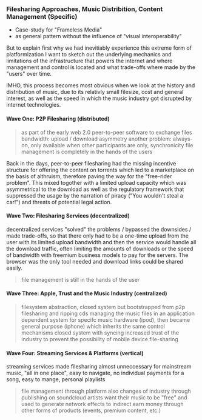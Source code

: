 ### Filesharing Approaches, Music Distribition, Content Management (Specific)
- Case-study for "Frameless Media" 
- as general pattern without the influence of "visual interoperability"  

But to explain first why we had inevitiably experience this extreme form of platformization I want to sketch out the underlying mechanics and limitations of the infrastructure that powers the internet and where management and control is located and what trade-offs where made by the "users" over time.

IMHO, this process becomes most obvious when we look at the history and distribution of music, due to its relativly small filesize, cost and general interest, as well as the speed in which the music industry got disrupted by internet technologies.

#### Wave One: P2P Filesharing (distributed)
> as part of the early web 2.0
> peer-to-peer software to exchange files
> bandwidth: upload / download asymmetry
> another problem: always-on, only available when other participants are only, synchronicity
> file management is completely in the hands of the users 


Back in the days, peer-to-peer filesharing had the missing incentive structure for offering the content on torrents which led to a marketplace on the basis of althruism, therefore paving the way for the "free-rider problem". This mixed togother with a limited upload capacity which was asymmetrical to the download as well as the regulatory framework that suppressed the usage by the narration of piracy ("You wouldn't steal a car!") and threats of potential legal action. 



#### Wave Two: Filesharing Services (decentralized)
decentralized services "solved" the problems / bypassed the downsides / made trade-offs, so that there only had to be a one-time upload from the user with its limited upload bandwidth and then the service would handle all the download traffic, often limiting the amounts of downloads or the speed of bandwidth with freemium business models to pay for the servers.
The browser was the only tool needed and download links could be shared easily.  
> file management is still in the hands of the user


#### Wave Three: Apple, Trust and the Music Industry (centralized)
> filesystem abstraction, closed system
> but bootstrapped from p2p filesharing and ripping cds
> managing the music files in an application dependent system for specifc music hardware (ipod), then became general purpose (iphone) which inherits the same control mechanisms 
> closed system with syncing increased trust of the industry to prevent the possibility of mobile device file-sharing


#### Wave Four: Streaming Services & Platforms (vertical)
streaming services made filesharing almost unneccessary for mainstream music, "all in one place", easy to navigate, no individual payments for a song, easy to mange, personal playlists
> file management through platform 
also changes of industry through publishing on soundcloud
> artists want their music to be "free" and used to generate network effects to indirect earn money through other forms of products (events, premium content, etc.)

